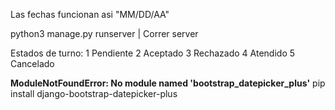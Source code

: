 Las fechas funcionan asi "MM/DD/AA"

python3 manage.py runserver | Correr server


Estados de turno:
1 Pendiente
2 Aceptado
3 Rechazado
4 Atendido
5 Cancelado

**ModuleNotFoundError: No module named 'bootstrap_datepicker_plus'** pip install django-bootstrap-datepicker-plus
